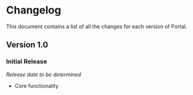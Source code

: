 # Changelog

This document contains a list of all the changes for each version of Portal.

## Version 1.0

### Initial Release

*Release date to be determined*

- Core functionality
